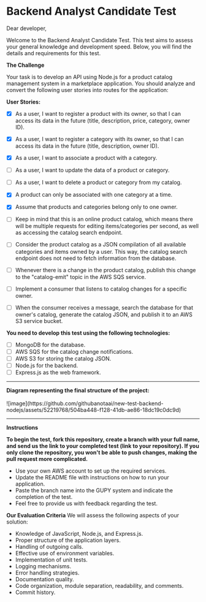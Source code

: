 
<h1>Backend Analyst Candidate Test</h1>
Dear developer,

Welcome to the Backend Analyst Candidate Test. This test aims to assess your general knowledge and development speed. Below, you will find the details and requirements for this test.


<strong>The Challenge</strong>

Your task is to develop an API using Node.js for a product catalog management system in a marketplace application. You should analyze and convert the following user stories into routes for the application:

<strong>User Stories:</strong>

- [x] As a user, I want to register a product with its owner, so that I can access its data in the future (title, description, price, category, owner ID).
- [x] As a user, I want to register a category with its owner, so that I can access its data in the future (title, description, owner ID).
- [x] As a user, I want to associate a product with a category.
- [ ] As a user, I want to update the data of a product or category.
- [ ] As a user, I want to delete a product or category from my catalog.
- [x] A product can only be associated with one category at a time.
- [x] Assume that products and categories belong only to one owner.

- [ ] Keep in mind that this is an online product catalog, which means there will be multiple requests for editing items/categories per second, as well as accessing the catalog search endpoint.
- [ ] Consider the product catalog as a JSON compilation of all available categories and items owned by a user. This way, the catalog search endpoint does not need to fetch information from the database.
- [ ] Whenever there is a change in the product catalog, publish this change to the "catalog-emit" topic in the AWS SQS service.
- [ ] Implement a consumer that listens to catalog changes for a specific owner.
- [ ] When the consumer receives a message, search the database for that owner's catalog, generate the catalog JSON, and publish it to an AWS S3 service bucket.

<strong>You need to develop this test using the following technologies:</strong>

- [ ] MongoDB for the database.
- [ ] AWS SQS for the catalog change notifications.
- [ ] AWS S3 for storing the catalog JSON.
- [ ] Node.js for the backend.
- [ ] Express.js as the web framework.

<hr>
<strong>Diagram representing the final structure of the project:</strong> <br><br>
![image](https://github.com/githubanotaai/new-test-backend-nodejs/assets/52219768/504ba448-f128-41db-ae86-18dc19c0dc9d)


<hr>

<strong>Instructions</strong>

<strong>To begin the test, fork this repository, create a branch with your full name, and send us the link to your completed test (link to your repository). If you only clone the repository, you won't be able to push changes, making the pull request more complicated.</strong>
- Use your own AWS account to set up the required services.
- Update the README file with instructions on how to run your application.
- Paste the branch name into the GUPY system and indicate the completion of the test.
- Feel free to provide us with feedback regarding the test.

<strong>Our Evaluation Criteria</strong>
We will assess the following aspects of your solution:

- Knowledge of JavaScript, Node.js, and Express.js.
- Proper structure of the application layers.
- Handling of outgoing calls.
- Effective use of environment variables.
- Implementation of unit tests.
- Logging mechanisms.
- Error handling strategies.
- Documentation quality.
- Code organization, module separation, readability, and comments.
- Commit history.

